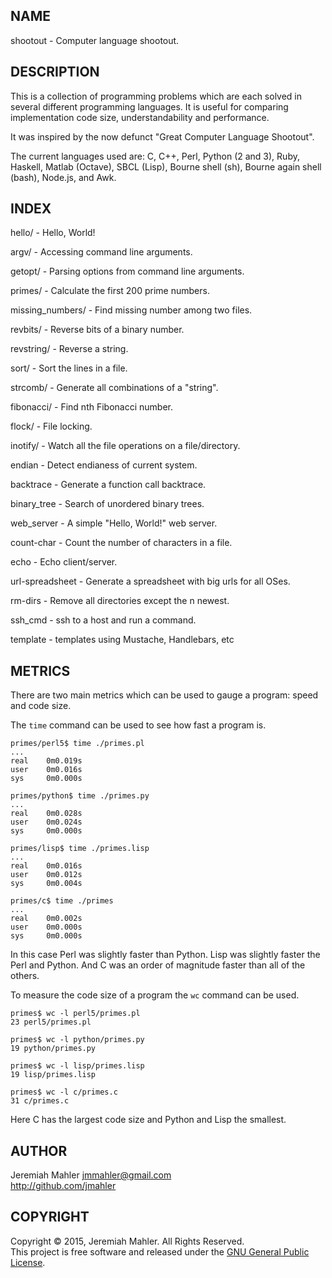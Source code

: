 
NAME
----

shootout - Computer language shootout.

DESCRIPTION
-----------

This is a collection of programming problems which are each solved in
several different programming languages.  It is useful for comparing
implementation code size, understandability and performance.

It was inspired by the now defunct "Great Computer Language Shootout".

The current languages used are: C, C++, Perl, Python (2 and 3),
Ruby, Haskell, Matlab (Octave), SBCL (Lisp), Bourne shell (sh),
Bourne again shell (bash), Node.js, and Awk.

INDEX
-----

  hello/ - Hello, World!

  argv/ - Accessing command line arguments.

  getopt/ - Parsing options from command line arguments.

  primes/ - Calculate the first 200 prime numbers.

  missing_numbers/ - Find missing number among two files.

  revbits/ - Reverse bits of a binary number.

  revstring/ - Reverse a string.

  sort/ - Sort the lines in a file.

  strcomb/ - Generate all combinations of a "string".

  fibonacci/ - Find nth Fibonacci number.

  flock/ - File locking.

  inotify/ - Watch all the file operations on a file/directory.

  endian - Detect endianess of current system.

  backtrace - Generate a function call backtrace.

  binary_tree - Search of unordered binary trees.

  web_server - A simple "Hello, World!" web server.

  count-char - Count the number of characters in a file.

  echo - Echo client/server.

  url-spreadsheet - Generate a spreadsheet with big urls for all OSes.

  rm-dirs - Remove all directories except the n newest.

  ssh_cmd - ssh to a host and run a command.

  template - templates using Mustache, Handlebars, etc

METRICS
-------

There are two main metrics which can be used to gauge a
program: speed and code size.

The `time` command can be used to see how fast a program is.

    primes/perl5$ time ./primes.pl
    ...
    real    0m0.019s
    user    0m0.016s
    sys     0m0.000s

    primes/python$ time ./primes.py
    ...
    real    0m0.028s
    user    0m0.024s
    sys     0m0.000s

    primes/lisp$ time ./primes.lisp
    ...
    real    0m0.016s
    user    0m0.012s
    sys     0m0.004s

    primes/c$ time ./primes
    ...
    real    0m0.002s
    user    0m0.000s
    sys     0m0.000s

In this case Perl was slightly faster than Python.
Lisp was slightly faster the Perl and Python.
And C was an order of magnitude faster than all of the others.

To measure the code size of a program the `wc` command can be used.

    primes$ wc -l perl5/primes.pl 
    23 perl5/primes.pl

    primes$ wc -l python/primes.py
    19 python/primes.py

    primes$ wc -l lisp/primes.lisp
    19 lisp/primes.lisp

    primes$ wc -l c/primes.c
    31 c/primes.c

Here C has the largest code size and Python and Lisp the smallest.

AUTHOR
------

Jeremiah Mahler <jmmahler@gmail.com><br>
<http://github.com/jmahler>

COPYRIGHT
---------

Copyright &copy; 2015, Jeremiah Mahler.  All Rights Reserved.<br>
This project is free software and released under
the [GNU General Public License][gpl].

 [gpl]: http://www.gnu.org/licenses/gpl.html

